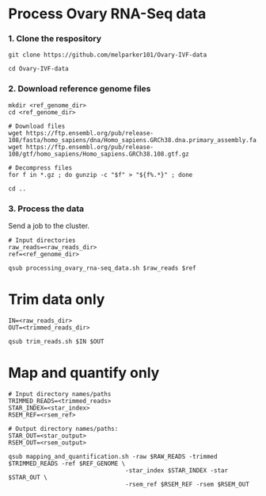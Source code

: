 # Process Ovary RNA-Seq data

### 1. Clone the respository
```
git clone https://github.com/melparker101/Ovary-IVF-data

cd Ovary-IVF-data
```

### 2. Download reference genome files
```
mkdir <ref_genome_dir>
cd <ref_genome_dir>

# Download files
wget https://ftp.ensembl.org/pub/release-108/fasta/homo_sapiens/dna/Homo_sapiens.GRCh38.dna.primary_assembly.fa.gz
wget https://ftp.ensembl.org/pub/release-108/gtf/homo_sapiens/Homo_sapiens.GRCh38.108.gtf.gz

# Decompress files
for f in *.gz ; do gunzip -c "$f" > "${f%.*}" ; done

cd ..
```

### 3. Process the data
Send a job to the cluster.

```
# Input directories
raw_reads=<raw_reads_dir>
ref=<ref_genome_dir>

qsub processing_ovary_rna-seq_data.sh $raw_reads $ref
```

# Trim data only
```
IN=<raw_reads_dir>
OUT=<trimmed_reads_dir>

qsub trim_reads.sh $IN $OUT
```

# Map and quantify only
```
# Input directory names/paths
TRIMMED_READS=<trimmed_reads>
STAR_INDEX=<star_index>
RSEM_REF=<rsem_ref>

# Output directory names/paths:
STAR_OUT=<star_output>
RSEM_OUT=<rsem_output>

qsub mapping_and_quantification.sh -raw $RAW_READS -trimmed $TRIMMED_READS -ref $REF_GENOME \
                                 -star_index $STAR_INDEX -star $STAR_OUT \
                                 -rsem_ref $RSEM_REF -rsem $RSEM_OUT
```
